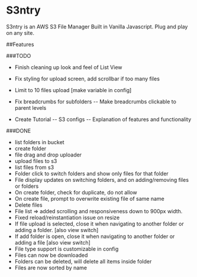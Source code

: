 # S3ntry
S3ntry is an AWS S3 File Manager Built in Vanilla Javascript. Plug and play on any site. 

##Features

###TODO        
   - Finish cleaning up look and feel of List View
   - Fix styling for upload screen, add scrollbar if too many files
   - Limit to 10 files upload [make variable in config]
   - Fix breadcrumbs for subfolders
   -- Make breadcrumbs clickable to parent levels
   
   - Create Tutorial
   -- S3 configs
   -- Explanation of features and functionality

###DONE
   - list folders in bucket
   - create folder
   - file drag and drop uploader
   - upload files to s3
   - list files from s3
   - Folder click to switch folders and show only files for that folder
   - File display updates on switching folders, and on adding/removing files or folders
   - On create folder, check for duplicate, do not allow
   - On create file, prompt to overwrite existing file of same name
   - Delete files
   - File list => added scrolling and responsiveness down to 900px width.
   - Fixed reload/reinstantiation issue on resize
   - If file upload is selected, close it when navigating to another folder or adding a folder. [also view switch]
   - If add folder is open, close it when navigating to another folder or adding a file [also view switch]
   - File type support is customizable in config
   - Files can now be downloaded
   - Folders can be deleted, will delete all items inside folder
   - Files are now sorted by name    

       
          
